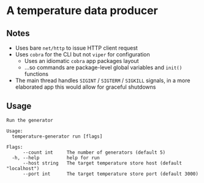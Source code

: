 # A temperature data producer

## Notes

- Uses bare `net/http` to issue HTTP client request
- Uses `cobra` for the CLI but not `viper` for configuration
  - Uses an idiomatic `cobra` app packages layout
  - ...so commands are package-level global variables and `init()` functions
- The main thread handles `SIGINT` / `SIGTERM` / `SIGKILL` signals, in a more elaborated app this would allow for graceful shutdowns

## Usage

```
Run the generator

Usage:
  temperature-generator run [flags]

Flags:
      --count int     The number of generators (default 5)
  -h, --help          help for run
      --host string   The target temperature store host (default "localhost")
      --port int      The target temperature store port (default 3000)
```